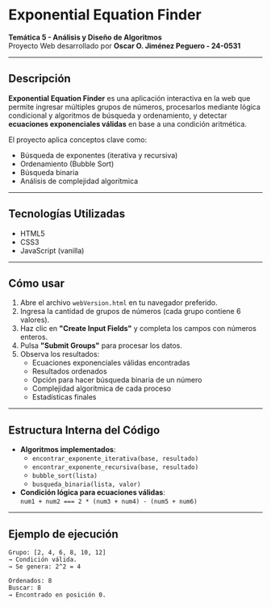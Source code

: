 # Exponential Equation Finder

**Temática 5 - Análisis y Diseño de Algoritmos**  
Proyecto Web desarrollado por **Oscar O. Jiménez Peguero - 24-0531**

---

## Descripción

**Exponential Equation Finder** es una aplicación interactiva en la web que permite ingresar múltiples grupos de números, procesarlos mediante lógica condicional y algoritmos de búsqueda y ordenamiento, y detectar **ecuaciones exponenciales válidas** en base a una condición aritmética. 

El proyecto aplica conceptos clave como:
- Búsqueda de exponentes (iterativa y recursiva)
- Ordenamiento (Bubble Sort)
- Búsqueda binaria
- Análisis de complejidad algorítmica

---

## Tecnologías Utilizadas

- HTML5
- CSS3
- JavaScript (vanilla)

---

## Cómo usar

1. Abre el archivo `webVersion.html` en tu navegador preferido.
2. Ingresa la cantidad de grupos de números (cada grupo contiene 6 valores).
3. Haz clic en **"Create Input Fields"** y completa los campos con números enteros.
4. Pulsa **"Submit Groups"** para procesar los datos.
5. Observa los resultados:
   - Ecuaciones exponenciales válidas encontradas
   - Resultados ordenados
   - Opción para hacer búsqueda binaria de un número
   - Complejidad algorítmica de cada proceso
   - Estadísticas finales

---

## Estructura Interna del Código

- **Algoritmos implementados**:
  - `encontrar_exponente_iterativa(base, resultado)`
  - `encontrar_exponente_recursiva(base, resultado)`
  - `bubble_sort(lista)`
  - `busqueda_binaria(lista, valor)`
- **Condición lógica para ecuaciones válidas**:  
  `num1 + num2 === 2 * (num3 + num4) - (num5 + num6)`

---

## Ejemplo de ejecución

```text
Grupo: [2, 4, 6, 8, 10, 12]
→ Condición válida.
→ Se genera: 2^2 = 4

Ordenados: 8  
Buscar: 8  
→ Encontrado en posición 0.
